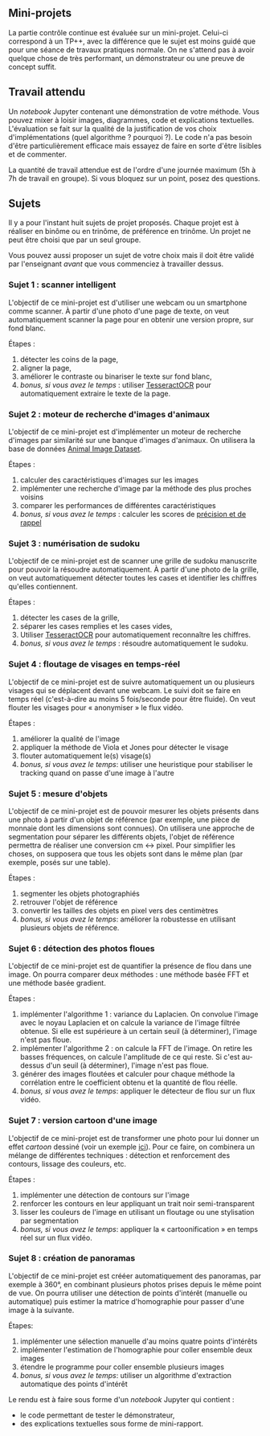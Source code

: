 Mini-projets
------------

La partie contrôle continue est évaluée sur un mini-projet. Celui-ci correspond à un TP++, avec la différence que le sujet est moins guidé que pour une séance de travaux pratiques normale. On ne s'attend pas à avoir quelque chose de très performant, un démonstrateur ou une preuve de concept suffit.

## Travail attendu

Un *notebook* Jupyter contenant une démonstration de votre méthode. Vous pouvez mixer à loisir images, diagrammes, code et explications textuelles. L'évaluation se fait sur la qualité de la justification de vos choix d'implémentations (quel algorithme ? pourquoi ?). Le code n'a pas besoin d'être particulièrement efficace mais essayez de faire en sorte d'être lisibles et de commenter.

La quantité de travail attendue est de l'ordre d'une journée maximum (5h à 7h de travail en groupe). Si vous bloquez sur un point, posez des questions.

## Sujets

Il y a pour l'instant huit sujets de projet proposés. Chaque projet est à réaliser en binôme ou en trinôme, de préférence en trinôme. Un projet ne peut être choisi que par un seul groupe.

Vous pouvez aussi proposer un sujet de votre choix mais il doit être validé par l'enseignant *avant* que vous commenciez à travailler dessus.

### Sujet 1 : scanner intelligent

L'objectif de ce mini-projet est d'utiliser une webcam ou un smartphone comme scanner. À partir d'une photo d'une page de texte, on veut automatiquement scanner la page pour en obtenir une version propre, sur fond blanc.

Étapes :
1. détecter les coins de la page,
2. aligner la page,
3. améliorer le contraste ou binariser le texte sur fond blanc,
4. *bonus, si vous avez le temps* : utiliser [TesseractOCR](https://pypi.org/project/pytesseract/) pour automatiquement extraire le texte de la page.

### Sujet 2 : moteur de recherche d'images d'animaux

L'objectif de ce mini-projet est d'implémenter un moteur de recherche d'images par similarité sur une banque d'images d'animaux. On utilisera la base de données [Animal Image Dataset](https://www.kaggle.com/ashishsaxena2209/animal-image-datasetdog-cat-and-panda).

Étapes :
1. calculer des caractéristiques d'images sur les images
2. implémenter une recherche d'image par la méthode des plus proches voisins
3. comparer les performances de différentes caractéristiques
4. *bonus, si vous avez le temps* : calculer les scores de [précision et de rappel](https://fr.wikipedia.org/wiki/Pr%C3%A9cision_et_rappel)

### Sujet 3 : numérisation de sudoku

L'objectif de ce mini-projet est de scanner une grille de sudoku manuscrite pour pouvoir la résoudre automatiquement. À partir d'une photo de la grille, on veut automatiquement détecter toutes les cases et identifier les chiffres qu'elles contiennent.

Étapes :
1. détecter les cases de la grille,
2. séparer les cases remplies et les cases vides,
3. Utiliser [TesseractOCR](https://pypi.org/project/pytesseract/) pour automatiquement reconnaître les chiffres.
4. *bonus, si vous avez le temps* : résoudre automatiquement le sudoku.

### Sujet 4 : floutage de visages en temps-réel

L'objectif de ce mini-projet est de suivre automatiquement un ou plusieurs visages qui se déplacent devant une webcam. Le suivi doit se faire en temps réel (c'est-à-dire au moins 5 fois/seconde pour être fluide). On veut flouter les visages pour « anonymiser » le flux vidéo.

Étapes :
1. améliorer la qualité de l'image
2. appliquer la méthode de Viola et Jones pour détecter le visage
3. flouter automatiquement le(s) visage(s)
4. *bonus, si vous avez le temps*: utiliser une heuristique pour stabiliser le tracking quand on passe d'une image à l'autre

### Sujet 5 : mesure d'objets

L'objectif de ce mini-projet est de pouvoir mesurer les objets présents dans une photo à partir d'un objet de référence (par exemple, une pièce de monnaie dont les dimensions sont connues). On utilisera une approche de segmentation pour séparer les différents objets, l'objet de référence permettra de réaliser une conversion cm <-> pixel. Pour simplifier les choses, on supposera que tous les objets sont dans le même plan (par exemple, posés sur une table).

Étapes :
1. segmenter les objets photographiés
2. retrouver l'objet de référence
3. convertir les tailles des objets en pixel vers des centimètres
4. *bonus, si vous avez le temps*: améliorer la robustesse en utilisant plusieurs objets de référence.

### Sujet 6 : détection des photos floues

L'objectif de ce mini-projet est de quantifier la présence de flou dans une image. On pourra comparer deux méthodes : une méthode basée FFT et une méthode basée gradient.

Étapes :
1. implémenter l'algorithme 1 : variance du Laplacien. On convolue l'image avec le noyau Laplacien et on calcule la variance de l'image filtrée obtenue. Si elle est supérieure à un certain seuil (à déterminer), l'image n'est pas floue.
2. implémenter l'algorithme 2 : on calcule la FFT de l'image. On retire les basses fréquences, on calcule l'amplitude de ce qui reste. Si c'est au-dessus d'un seuil (à déterminer), l'image n'est pas floue. 
3. générer des images floutées et calculer pour chaque méthode la corrélation entre le coefficient obtenu et la quantité de flou réelle.
4. *bonus, si vous avez le temps*: appliquer le détecteur de flou sur un flux vidéo.

### Sujet 7 : version cartoon d'une image

L'objectif de ce mini-projet est de transformer une photo pour lui donner un effet *cartoon* dessiné (voir un exemple [ici](https://dezyre.gumlet.io/images/blog/computer-vision-projects/CartooniseImage.gif?w=1242&dpr=1.0)). Pour ce faire, on combinera un mélange de différentes techniques : détection et renforcement des contours, lissage des couleurs, etc.

Étapes :
1. implémenter une détection de contours sur l'image
2. renforcer les contours en leur appliquant un trait noir semi-transparent
3. lisser les couleurs de l'image en utilisant un floutage ou une stylisation par segmentation
4. *bonus, si vous avez le temps*: appliquer la « cartoonification » en temps réel sur un flux vidéo.


### Sujet 8 : création de panoramas

L'objectif de ce mini-projet est crééer automatiquement des panoramas, par exemple à 360°, en combinant plusieurs photos prises depuis le même point de vue. On pourra utiliser une détection de points d'intérêt (manuelle ou automatique) puis estimer la matrice d'homographie pour passer d'une image à la suivante.

Étapes:
1. implémenter une sélection manuelle d'au moins quatre points d'intérêts
2. implémenter l'estimation de l'homographie pour coller ensemble deux images
3. étendre le programme pour coller ensemble plusieurs images
4. *bonus, si vous avez le temps*: utiliser un algorithme d'extraction automatique des points d'intérêt

Le rendu est à faire sous forme d'un *notebook* Jupyter qui contient :
- le code permettant de tester le démonstrateur,
- des explications textuelles sous forme de mini-rapport.

